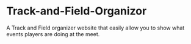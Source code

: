 # Track-and-Field-Organizor
A Track and Field organizer website that easily allow you to show what events players are doing at the meet.
